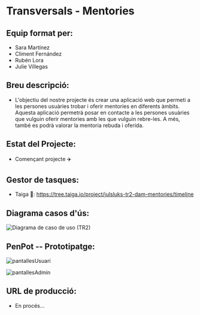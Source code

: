 # Transversals - Mentories

## Equip format per:
* Sara Martínez
* Climent Fernández
* Rubén Lora 
* Julie Villegas

## Breu descripció:
* L'objectiu del nostre projecte és crear una aplicació web que permeti a les persones usuàries trobar i oferir mentories en diferents àmbits. Aquesta aplicació permetrà posar en contacte a les persones usuàries que vulguin oferir mentories amb les que vulguin rebre-les. A més, també es podrà valorar la mentoria rebuda i oferida.

## Estat del Projecte:
* Començant projecte ✈️

## Gestor de tasques:
* Taiga 🐼: https://tree.taiga.io/project/julsluks-tr2-dam-mentories/timeline

## Diagrama casos d'ús:
![Diagrama de caso de uso (TR2)](https://github.com/user-attachments/assets/3ef4f6bf-aa79-4d59-bde6-243317a8486d)

## PenPot -- Prototipatge:
![pantallesUsuari](https://github.com/user-attachments/assets/ed0e4024-67b8-4084-973e-c3219a56ae23)

![pantallesAdmin](https://github.com/user-attachments/assets/6e5f3627-4436-48b8-a774-f1658542d77c)

## URL de producció:
* En procés...